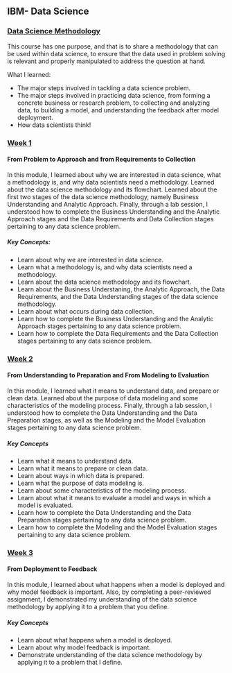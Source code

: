 ## IBM- Data Science

### [Data Science Methodology](https://www.coursera.org/learn/data-science-methodology/home/info)   

This course has one purpose, and that is to share a methodology that can be used within data science, to ensure that the data used in problem solving is relevant and properly manipulated to address the question at hand.

What I learned:   
- The major steps involved in tackling a data science problem.
- The major steps involved in practicing data science, from forming a concrete business or research problem, to collecting and analyzing data, to building a model, and understanding the feedback after model deployment.
- How data scientists think!

### [Week 1](https://github.com/kk289/IBM-Data-Science/tree/master/Course%203_Data%20Science%20Methodology/Week%201)        
#### From Problem to Approach and from Requirements to Collection   
In this module, I learned about why we are interested in data science, what a methodology is, and why data scientists need a methodology. Learned about the data science methodology and its flowchart. Learned about the first two stages of the data science methodology, namely Business Understanding and Analytic Approach. Finally, through a lab session, I understood how to complete the Business Understanding and the Analytic Approach stages and the Data Requirements and Data Collection stages pertaining to any data science problem.    

##### Key Concepts:   
- Learn about why we are interested in data science.
- Learn what a methodology is, and why data scientists need a methodology.
- Learn about the data science methodology and its flowchart.
- Learn about the Business Understaning, the Analytic Approach, the Data Requirements, and the Data Understanding stages of the data science methodology.
- Learn about what occurs during data collection.
- Learn how to complete the Business Understanding and the Analytic Approach stages pertaining to any data science problem.
- Learn how to complete the Data Requirements and the Data Collection stages pertaining to any data science problem.    


### [Week 2](./Week%202)    
#### From Understanding to Preparation and From Modeling to Evaluation
In this module, I learned what it means to understand data, and prepare or clean data. Learned about the purpose of data modeling and some characteristics of the modeling process. Finally, through a lab session, I understood how to complete the Data Understanding and the Data Preparation stages, as well as the Modeling and the Model Evaluation stages pertaining to any data science problem.   

##### Key Concepts
- Learn what it means to understand data.
- Learn what it means to prepare or clean data.
- Learn about ways in which data is prepared.
- Learn what the purpose of data modeling is.
- Learn about some characteristics of the modeling process.
- Learn about what it means to evaluate a model and ways in which a model is evaluated.
- Learn how to complete the Data Understanding and the Data Preparation stages pertaining to any data science problem.
- Learn how to complete the Modeling and the Model Evaluation stages pertaining to any data science problem.

### [Week 3](./Week%203)   
#### From Deployment to Feedback
In this module, I learned about what happens when a model is deployed and why model feedback is important. Also, by completing a peer-reviewed assignment, I demonstrated my understanding of the data science methodology by applying it to a problem that you define.

##### Key Concepts
- Learn about what happens when a model is deployed.
- Learn about why model feedback is important.
- Demonstrate understanding of the data science methodology by applying it to a problem that I define.

